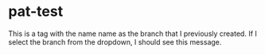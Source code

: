 pat-test
========

This is a tag with the name name as the branch that I previously created. If I select the branch from the dropdown, I should see this message.
